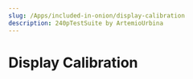 ```yaml
---
slug: /Apps/included-in-onion/display-calibration
description: 240pTestSuite by ArtemioUrbina
---
```


# Display Calibration

